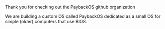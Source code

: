 Thank you for checking out the PaybackOS github organization

We are building a custom OS called PaybackOS dedicated as a small OS for simple (older) computers that use BIOS.

